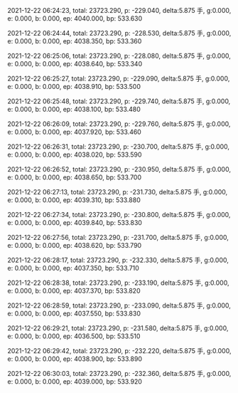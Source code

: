 2021-12-22 06:24:23, total: 23723.290, p: -229.040, delta:5.875 手, g:0.000, e: 0.000, b: 0.000, ep: 4040.000, bp: 533.630

2021-12-22 06:24:44, total: 23723.290, p: -228.530, delta:5.875 手, g:0.000, e: 0.000, b: 0.000, ep: 4038.350, bp: 533.360

2021-12-22 06:25:06, total: 23723.290, p: -228.080, delta:5.875 手, g:0.000, e: 0.000, b: 0.000, ep: 4038.640, bp: 533.340

2021-12-22 06:25:27, total: 23723.290, p: -229.090, delta:5.875 手, g:0.000, e: 0.000, b: 0.000, ep: 4038.910, bp: 533.500

2021-12-22 06:25:48, total: 23723.290, p: -229.740, delta:5.875 手, g:0.000, e: 0.000, b: 0.000, ep: 4038.100, bp: 533.480

2021-12-22 06:26:09, total: 23723.290, p: -229.760, delta:5.875 手, g:0.000, e: 0.000, b: 0.000, ep: 4037.920, bp: 533.460

2021-12-22 06:26:31, total: 23723.290, p: -230.700, delta:5.875 手, g:0.000, e: 0.000, b: 0.000, ep: 4038.020, bp: 533.590

2021-12-22 06:26:52, total: 23723.290, p: -230.950, delta:5.875 手, g:0.000, e: 0.000, b: 0.000, ep: 4038.650, bp: 533.700

2021-12-22 06:27:13, total: 23723.290, p: -231.730, delta:5.875 手, g:0.000, e: 0.000, b: 0.000, ep: 4039.310, bp: 533.880

2021-12-22 06:27:34, total: 23723.290, p: -230.800, delta:5.875 手, g:0.000, e: 0.000, b: 0.000, ep: 4039.840, bp: 533.830

2021-12-22 06:27:56, total: 23723.290, p: -231.700, delta:5.875 手, g:0.000, e: 0.000, b: 0.000, ep: 4038.620, bp: 533.790

2021-12-22 06:28:17, total: 23723.290, p: -232.330, delta:5.875 手, g:0.000, e: 0.000, b: 0.000, ep: 4037.350, bp: 533.710

2021-12-22 06:28:38, total: 23723.290, p: -233.190, delta:5.875 手, g:0.000, e: 0.000, b: 0.000, ep: 4037.370, bp: 533.820

2021-12-22 06:28:59, total: 23723.290, p: -233.090, delta:5.875 手, g:0.000, e: 0.000, b: 0.000, ep: 4037.550, bp: 533.830

2021-12-22 06:29:21, total: 23723.290, p: -231.580, delta:5.875 手, g:0.000, e: 0.000, b: 0.000, ep: 4036.500, bp: 533.510

2021-12-22 06:29:42, total: 23723.290, p: -232.220, delta:5.875 手, g:0.000, e: 0.000, b: 0.000, ep: 4038.900, bp: 533.890

2021-12-22 06:30:03, total: 23723.290, p: -232.360, delta:5.875 手, g:0.000, e: 0.000, b: 0.000, ep: 4039.000, bp: 533.920